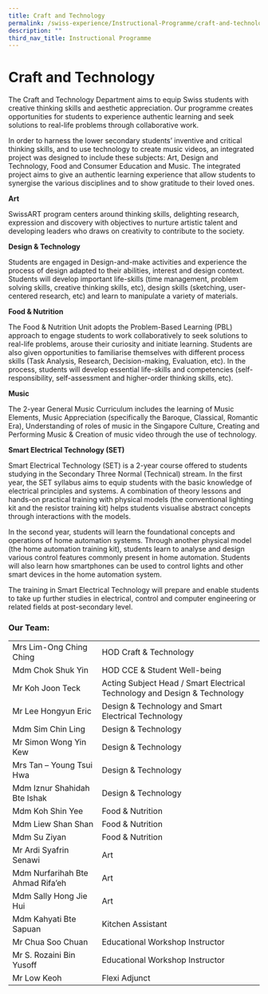 ```yaml
---
title: Craft and Technology
permalink: /swiss-experience/Instructional-Programme/craft-and-technology/
description: ""
third_nav_title: Instructional Programme
---
```

# Craft and Technology

The Craft and Technology Department aims to equip Swiss students with creative thinking skills and aesthetic appreciation. Our programme creates opportunities for students to experience authentic learning and seek solutions to real-life problems through collaborative work.

In order to harness the lower secondary students’ inventive and critical thinking skills, and to use technology to create music videos, an integrated project was designed to include these subjects: Art, Design and Technology, Food and Consumer Education and Music. The integrated project aims to give an authentic learning experience that allow students to synergise the various disciplines and to show gratitude to their loved ones.

**Art**

SwissART program centers around thinking skills, delighting research, expression and discovery with objectives to nurture artistic talent and developing leaders who draws on creativity to contribute to the society.

**Design & Technology**

Students are engaged in Design-and-make activities and experience the process of design adapted to their abilities, interest and design context. Students will develop important life-skills (time management, problem solving skills, creative thinking skills, etc), design skills (sketching, user-centered research, etc) and learn to manipulate a variety of materials.

**Food & Nutrition**

The Food & Nutrition Unit adopts the Problem-Based Learning (PBL) approach to engage students to work collaboratively to seek solutions to real-life problems, arouse their curiosity and initiate learning. Students are also given opportunities to familiarise themselves with different process skills (Task Analysis, Research, Decision-making, Evaluation, etc). In the process, students will develop essential life-skills and competencies (self-responsibility, self-assessment and higher-order thinking skills, etc).

**Music**

The 2-year General Music Curriculum includes the learning of Music Elements, Music Appreciation (specifically the Baroque, Classical, Romantic Era), Understanding of roles of music in the Singapore Culture, Creating and Performing Music & Creation of music video through the use of technology.

**Smart Electrical Technology (SET)**

Smart Electrical Technology (SET) is a 2-year course offered to students studying in the Secondary Three Normal (Technical) stream. In the first year, the SET syllabus aims to equip students with the basic knowledge of electrical principles and systems. A combination of theory lessons and hands-on practical training with physical models (the conventional lighting kit and the resistor training kit) helps students visualise abstract concepts through interactions with the models.

In the second year, students will learn the foundational concepts and operations of home automation systems. Through another physical model (the home automation training kit), students learn to analyse and design various control features commonly present in home automation. Students will also learn how smartphones can be used to control lights and other smart devices in the home automation system.

The training in Smart Electrical Technology will prepare and enable students to take up further studies in electrical, control and computer engineering or related fields at post-secondary level.

### Our Team:

|                                  |                                                    |
|---------------------------|-----------------------------|
| Mrs Lim-Ong Ching Ching          | HOD Craft & Technology                                                    |
| Mdm Chok Shuk Yin                | HOD CCE & Student Well-being                                              |
| Mr Koh Joon Teck                 | Acting Subject Head / Smart Electrical Technology and Design & Technology |
| Mr Lee Hongyun Eric              | Design & Technology and Smart Electrical Technology                       |
| Mdm Sim Chin Ling                | Design & Technology                                                       |
| Mr Simon Wong Yin Kew            | Design & Technology                                                       |
| Mrs Tan – Young Tsui Hwa         | Design & Technology                                                       |
| Mdm Iznur Shahidah Bte Ishak     | Design & Technology                                                       |
| Mdm Koh Shin Yee                 | Food & Nutrition                                                          |
| Mdm Liew Shan Shan               | Food & Nutrition                                                          |
| Mdm Su Ziyan                     | Food & Nutrition                                                          |
| Mr Ardi Syafrin Senawi           |  Art                                                                      |
| Mdm Nurfarihah Bte Ahmad Rifa’eh |  Art                                                                      |
| Mdm Sally Hong Jie Hui           |  Art                                                                      |
| Mdm Kahyati Bte Sapuan           | Kitchen Assistant                                                         |
| Mr Chua Soo Chuan                | Educational Workshop Instructor                                           |
| Mr S. Rozaini Bin Yusoff         | Educational Workshop Instructor                                           |
| Mr Low Keoh                      | Flexi Adjunct                                                             |